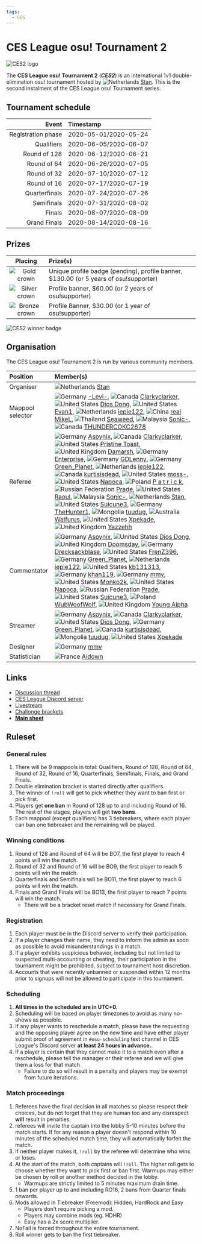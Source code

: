 ```yaml
---
tags:
  - CES
---
```


# CES League osu! Tournament 2

![CES2 logo](img/logo.png)

The **CES League osu! Tournament 2** (***CES2***) is an international 1v1 double-elimination osu! tournament hosted by ![][flag_NL] [Stan](https://osu.ppy.sh/users/11212255). This is the second instalment of the CES League osu! Tournament series.

## Tournament schedule

| Event | Timestamp |
| --: | :-- |
| Registration phase | 2020-05-01/2020-05-24 |
| Qualifiers | 2020-06-05/2020-06-07 |
| Round of 128 | 2020-06-12/2020-06-21 |
| Round of 64 | 2020-06-26/2020-07-05 |
| Round of 32 | 2020-07-10/2020-07-12 |
| Round of 16 | 2020-07-17/2020-07-19 |
| Quarterfinals | 2020-07-24/2020-07-26 |
| Semifinals | 2020-07-31/2020-08-02 |
| Finals | 2020-08-07/2020-08-09 |
| Grand Finals | 2020-08-14/2020-08-16 |

## Prizes

| Placing | Prize(s) |
| :-: | :-- |
| ![Gold crown](/wiki/shared/crown-gold.png "1st place") | Unique profile badge (pending), profile banner, $130.00 (or 5 years of osu!supporter) |
| ![Silver crown](/wiki/shared/crown-silver.png "2nd place") | Profile banner, $60.00 (or 2 years of osu!supporter) |
| ![Bronze crown](/wiki/shared/crown-bronze.png "3rd place") | Profile Banner, $30.00 (or 1 year of osu!supporter) |

![](img/badge.png "CES2 winner badge")

## Organisation

The CES League osu! Tournament 2 is run by various community members.

| Position | Member(s) |
| :-- | :-- |
| Organiser | ![][flag_NL] [Stan](https://osu.ppy.sh/users/11212255) |
| Mappool selector | ![][flag_DE] [-Levi-](https://osu.ppy.sh/users/3343488), ![][flag_CA] [Clarkyclarker](https://osu.ppy.sh/users/11664411), ![][flag_US] [Dios Dong](https://osu.ppy.sh/users/3958619), ![][flag_US] [Evan1](https://osu.ppy.sh/users/11951699), ![][flag_NL] [iepie122](https://osu.ppy.sh/users/12235433), ![][flag_CN] [real MikeL](https://osu.ppy.sh/users/10732897), ![][flag_TH] [Seaweed](https://osu.ppy.sh/users/5151214), ![][flag_MY] [Sonic-](https://osu.ppy.sh/users/8691555), ![][flag_CA] [THUNDERCOKC2678](https://osu.ppy.sh/users/3388082) |
| Referee | ![][flag_DE] [Aspynix](https://osu.ppy.sh/users/8532548), ![][flag_CA] [Clarkyclarker](https://osu.ppy.sh/users/11664411), ![][flag_US] [Pristine Toast](https://osu.ppy.sh/users/12324616), ![][flag_GB] [Damarsh](https://osu.ppy.sh/users/7465147), ![][flag_DE] [Enterprise](https://osu.ppy.sh/users/11766551), ![][flag_DE] [GDLenny](https://osu.ppy.sh/users/8406711), ![][flag_DE] [Green_Planet](https://osu.ppy.sh/users/9375311), ![][flag_NL] [iepie122](https://osu.ppy.sh/users/12235433), ![][flag_CA] [kurtisisdead](https://osu.ppy.sh/users/5477343), ![][flag_US] [moss-](https://osu.ppy.sh/users/9918921), ![][flag_US] [Napoca](https://osu.ppy.sh/users/13066691), ![][flag_PL] [P a t r i c k](https://osu.ppy.sh/users/6814521), ![][flag_RU] [Prade](https://osu.ppy.sh/users/9318565), ![][flag_US] [Raoul](https://osu.ppy.sh/users/9924405), ![][flag_MY] [Sonic-](https://osu.ppy.sh/users/8691555), ![][flag_NL] [Stan](https://osu.ppy.sh/users/11212255), ![][flag_US] [Suicune3](https://osu.ppy.sh/users/6895187), ![][flag_DE] [TheHunter1](https://osu.ppy.sh/users/6496016), ![][flag_MN] [tuudug](https://osu.ppy.sh/users/5145352), ![][flag_AU] [Walfurus](https://osu.ppy.sh/users/13684009), ![][flag_US] [Xpekade](https://osu.ppy.sh/users/10775293), ![][flag_GB] [Yazzehh](https://osu.ppy.sh/users/7068973) |
| Commentator | ![][flag_DE] [Aspynix](https://osu.ppy.sh/users/8532548), ![][flag_US] [Dios Dong](https://osu.ppy.sh/users/3958619), ![][flag_GB] [Doomsday](https://osu.ppy.sh/users/18983), ![][flag_DE] [Drecksackblase](https://osu.ppy.sh/users/6278008), ![][flag_US] [FrenZ396](https://osu.ppy.sh/users/9531903), ![][flag_DE] [Green\_Planet](https://osu.ppy.sh/users/9375311), ![][flag_NL] [iepie122](https://osu.ppy.sh/users/12235433), ![][flag_US] [kb131313](https://osu.ppy.sh/users/11229259), ![][flag_DE] [khan119](https://osu.ppy.sh/users/3306777), ![][flag_DE] [mmv](https://osu.ppy.sh/users/8657524), ![][flag_US] [Monko2k](https://osu.ppy.sh/users/4852013), ![][flag_US] [Napoca](https://osu.ppy.sh/users/13066691), ![][flag_RU] [Prade](https://osu.ppy.sh/users/9318565), ![][flag_US] [Suicune3](https://osu.ppy.sh/users/6895187), ![][flag_PL] [WubWoofWolf](https://osu.ppy.sh/users/39828), ![][flag_GB] [Young Alpha](https://osu.ppy.sh/users/15383957) |
| Streamer | ![][flag_DE] [Aspynix](https://osu.ppy.sh/users/8532548), ![][flag_CA] [Clarkyclarker](https://osu.ppy.sh/users/11664411), ![][flag_US] [Dios Dong](https://osu.ppy.sh/users/3958619), ![][flag_DE] [Green\_Planet](https://osu.ppy.sh/users/9375311), ![][flag_CA] [kurtisisdead](https://osu.ppy.sh/users/5477343), ![][flag_MN] [tuudug](https://osu.ppy.sh/users/5145352), ![][flag_US] [Xpekade](https://osu.ppy.sh/users/10775293) |
| Designer | ![][flag_DE] [mmv](https://osu.ppy.sh/users/8657524) |
| Statistician | ![][flag_FR] [Aidown](https://osu.ppy.sh/users/1522146) |

## Links

- [Discussion thread](https://osu.ppy.sh/community/forums/topics/1061610)
- [CES League Discord server](https://discordapp.com/invite/n3mZgWk "Discord")
- [Livestream](https://www.twitch.tv/leagueces "Twitch")
- [Challonge brackets](https://challonge.com/CESosu2 "Challonge")
- **[Main sheet](https://docs.google.com/spreadsheets/d/1uvOJfVDslXhtFhr5AYGN5UGrMXEToI35IaIbYFjWKiw "Google Sheets")**

## Ruleset

### General rules

1. There will be 9 mappools in total: Qualifiers, Round of 128, Round of 64, Round of 32, Round of 16, Quarterfinals, Semifinals, Finals, and Grand Finals.
2. Double elimination bracket is started directly after qualifiers.
3. The winner of `!roll` will get to pick whether they want to ban first or pick first.
4. Players get **one ban** in Round of 128 up to and including Round of 16. The rest of the stages, players will get **two bans**.
5. Each mappool (except qualifiers) has 3 tiebreakers, where each player can ban one tiebreaker and the remaining will be played.

### Winning conditions

1. Round of 128 and Round of 64 will be BO7, the first player to reach 4 points will win the match.
2. Round of 32 and Round of 16 will be BO9, the first player to reach 5 points will win the match.
3. Quarterfinals and Semifinals will be BO11, the first player to reach 6 points will win the match.
4. Finals and Grand Finals will be BO13, the first player to reach 7 points will win the match.
   - There will be a bracket reset match if necessary for Grand Finals.

### Registration

1. Each player must be in the Discord server to verify their participation.
2. If a player changes their name, they need to inform the admin as soon as possible to avoid misunderstandings in a match.
3. If a player exhibits suspicious behavior, including but not limited to suspected multi-accounting or cheating, their participation in the tournament might be prohibited, subject to tournament host discretion.
4. Accounts that were recently unbanned or suspended within 12 months prior to signups will not be allowed to participate in this tournament.

### Scheduling

1. **All times in the scheduled are in UTC+0.**
2. Scheduling will be based on player timezones to avoid as many no-shows as possible.
3. If any player wants to reschedule a match, please have the requesting and the opposing player agree on the new time and have either player submit proof of agreement in `#osu-scheduling` text channel in CES League's Discord server **at least 24 hours in advance.**.
4. If a player is certain that they cannot make it to a match even after a reschedule, please tell the manager or their referee and we will give them a loss for that match
   - Failure to do so will result in a penalty and players may be exempt from future iterations.

### Match proceedings

1. Referees have the final decision in all matches so please respect their choices, but do not forget that they are human too and any disrespect **will** result in penalties.
2. referees will invite the captain into the lobby 5-10 minutes before the match starts. If for any reason a player doesn't respond within 10 minutes of the scheduled match time, they will automatically forfeit the match.
3. If neither player makes it, `!roll` by the referee will determine who wins or loses.
4. At the start of the match, both captains will `!roll`. The higher roll gets to choose whether they want to pick first or ban first. Warmups may either be chosen by roll or another method decided in the lobby.
   - Warmups are strictly limited to 5 minutes maximum drain time.
5. 1 ban per player up to and including RO16, 2 bans from Quarter finals onwards.
6. Mods allowed in Tiebreaker (Freemod): Hidden, HardRock and Easy
   - Players don't require picking a mod.
   - Players may combine mods (eg. HDHR)
   - Easy has a 2x score multiplier.
7. NoFail is forced throughout the entire tournament.
8. Roll winner gets to ban the first tiebreaker.

[flag_AU]: /wiki/shared/flag/AU.gif "Australia"
[flag_CA]: /wiki/shared/flag/CA.gif "Canada"
[flag_CN]: /wiki/shared/flag/CN.gif "China"
[flag_DE]: /wiki/shared/flag/DE.gif "Germany"
[flag_FR]: /wiki/shared/flag/FR.gif "France"
[flag_GB]: /wiki/shared/flag/GB.gif "United Kingdom"
[flag_MN]: /wiki/shared/flag/MN.gif "Mongolia"
[flag_MY]: /wiki/shared/flag/MY.gif "Malaysia"
[flag_NL]: /wiki/shared/flag/NL.gif "Netherlands"
[flag_PL]: /wiki/shared/flag/PL.gif "Poland"
[flag_RU]: /wiki/shared/flag/RU.gif "Russian Federation"
[flag_TH]: /wiki/shared/flag/TH.gif "Thailand"
[flag_US]: /wiki/shared/flag/US.gif "United States"
